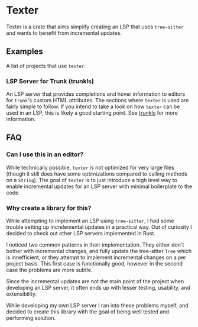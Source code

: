 # Texter
Texter is a crate that aims simplify creating an LSP that uses `tree-sitter` and wants to benefit from incremental updates.

## Examples
A list of projects that use `texter`.

### LSP Server for Trunk (trunkls)
An LSP server that provides completions and hover information to editors for `trunk`'s custom HTML attributes. 
The sections where `texter` is used are fairly simple to follow. If you intend to take a look on how `texter` 
can be used in an LSP, this is likely a good starting point.
See [trunkls](https://github.com/airblast-dev/trunkls) for more information.

## FAQ

### Can I use this in an editor?
While technically possible, `texter` is not optimized for very large files (though it still does have some optimizations compared to calling methods on a `String`). 
The goal of `texter` is to just introduce a high level way to enable incremental updates for an LSP server with minimal boilerplate to the code. 

### Why create a library for this?
While attempting to implement an LSP using `tree-sitter`, I had some trouble setting up increlemental updates in a practical way. Out of curiosity I decided to check out other LSP servers implemented in Rust.

I noticed two common patterns in their implementation. They either don't bother with incremental changes, and fully update the tree-sitter `Tree` which is innefficient, or they attempt to implement incremental changes on a per project basis. This first case is functionally good, however in the second case the problems are more subtle.

Since the incremental updates are not the main point of the project when developing an LSP server, it often ends up with lesser testing, usability, and extensibility.

While developing my own LSP server I ran into these problems myself, and decided to create this library with the goal of being well tested and performing solution.
